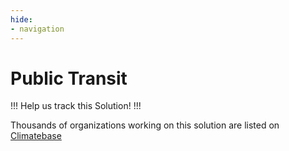 ```yaml
---
hide:
- navigation
---
```


# Public Transit

!!!
Help us track this Solution!
!!!

Thousands of organizations working on this solution are listed on [Climatebase](https://climatebase.org/organizations)